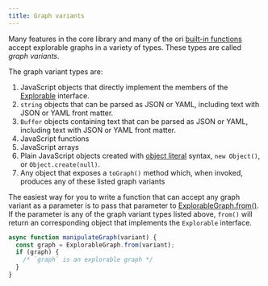```yaml
---
title: Graph variants
---
```


Many features in the core library and many of the ori [built-in functions](/cli/builtins.html) accept explorable graphs in a variety of types. These types are called _graph variants_.

The graph variant types are:

1. JavaScript objects that directly implement the members of the [Explorable](explorable.html) interface.
1. `string` objects that can be parsed as JSON or YAML, including text with JSON or YAML front matter.
1. `Buffer` objects containing text that can be parsed as JSON or YAML, including text with JSON or YAML front matter.
1. JavaScript functions
1. JavaScript arrays
1. Plain JavaScript objects created with [object literal](https://developer.mozilla.org/en-US/docs/Web/JavaScript/Guide/Grammar_and_types#object_literals) syntax, `new Object()`, or `Object.create(null)`.
1. Any object that exposes a `toGraph()` method which, when invoked, produces any of these listed graph variants

The easiest way for you to write a function that can accept any graph variant as a parameter is to pass that parameter to [ExplorableGraph.from()](ExplorableGraph.html#from). If the parameter is any of the graph variant types listed above, `from()` will return an corresponding object that implements the `Explorable` interface.

```js
async function manipulateGraph(variant) {
  const graph = ExplorableGraph.from(variant);
  if (graph) {
    /* `graph` is an explorable graph */
  }
}
```
